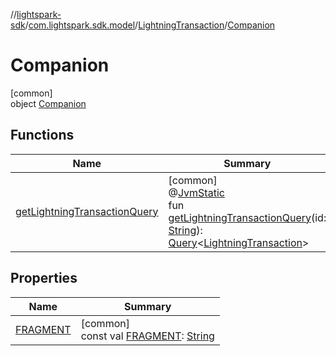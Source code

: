 //[lightspark-sdk](../../../../index.md)/[com.lightspark.sdk.model](../../index.md)/[LightningTransaction](../index.md)/[Companion](index.md)

# Companion

[common]\
object [Companion](index.md)

## Functions

| Name | Summary |
|---|---|
| [getLightningTransactionQuery](get-lightning-transaction-query.md) | [common]<br>@[JvmStatic](https://kotlinlang.org/api/latest/jvm/stdlib/kotlin.jvm/-jvm-static/index.html)<br>fun [getLightningTransactionQuery](get-lightning-transaction-query.md)(id: [String](https://kotlinlang.org/api/latest/jvm/stdlib/kotlin/-string/index.html)): [Query](../../../com.lightspark.sdk.requester/-query/index.md)&lt;[LightningTransaction](../index.md)&gt; |

## Properties

| Name | Summary |
|---|---|
| [FRAGMENT](-f-r-a-g-m-e-n-t.md) | [common]<br>const val [FRAGMENT](-f-r-a-g-m-e-n-t.md): [String](https://kotlinlang.org/api/latest/jvm/stdlib/kotlin/-string/index.html) |

